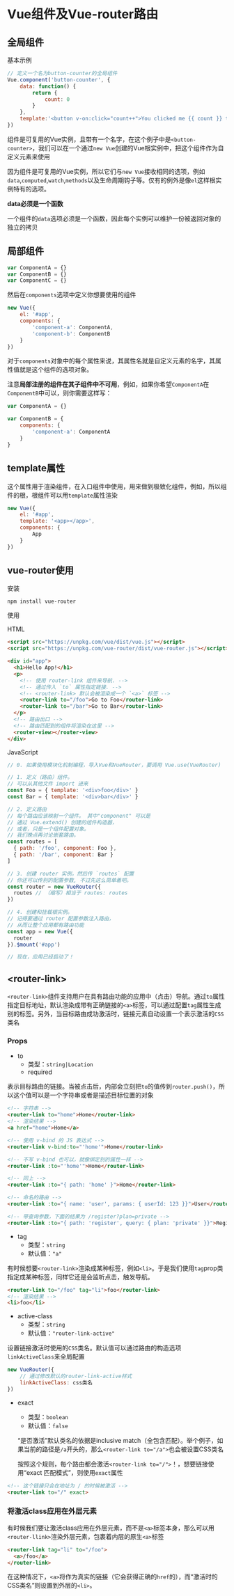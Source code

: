 # Vue组件及Vue-router路由

## 全局组件

基本示例

```javascript
// 定义一个名为button-counter的全局组件
Vue.component('button-counter', {
    data: function() {
        return {
            count: 0
        }
    },
    template:'<button v-on:click="count++">You clicked me {{ count }} times.</button>'
})
```

组件是可复用的Vue实例，且带有一个名字，在这个例子中是`<button-counter>`，我们可以在一个通过`new Vue`创建的Vue根实例中，把这个组件作为自定义元素来使用

因为组件是可复用的Vue实例，所以它们与`new Vue`接收相同的选项，例如`data`,`computed`,`watch`,`methods`以及生命周期钩子等。仅有的例外是像`el`这样根实例特有的选项。

**data必须是一个函数**

一个组件的`data`选项必须是一个函数，因此每个实例可以维护一份被返回对象的独立的拷贝



## 局部组件

```javascript
var ComponentA = {}
var ComponentB = {}
var ComponentC = {}
```

然后在`components`选项中定义你想要使用的组件

```javascript
new Vue({
    el: '#app',
    components: {
        'component-a': ComponentA,
        'component-b': ComponentB
    }
})
```

对于`components`对象中的每个属性来说，其属性名就是自定义元素的名字，其属性值就是这个组件的选项对象。

注意**局部注册的组件在其子组件中不可用**，例如，如果你希望`ComponentA`在`ComponentB`中可以，则你需要这样写：

```javascript
var ComponentA = {}

var ComponentB = {
    components: {
        'component-a': ComponentA
    }
}
```



## template属性

这个属性用于渲染组件，在入口组件中使用，用来做到极致化组件，例如，所以组件的根，根组件可以用`template`属性渲染

```javascript
new Vue({
    el: '#app',
    template: '<app></app>',
    components: {
        App
    }
})
```



## vue-router使用

安装

```shell
npm install vue-router
```



使用

HTML

```html
<script src="https://unpkg.com/vue/dist/vue.js"></script>
<script src="https://unpkg.com/vue-router/dist/vue-router.js"></script>

<div id="app">
  <h1>Hello App!</h1>
  <p>
    <!-- 使用 router-link 组件来导航. -->
    <!-- 通过传入 `to` 属性指定链接. -->
    <!-- <router-link> 默认会被渲染成一个 `<a>` 标签 -->
    <router-link to="/foo">Go to Foo</router-link>
    <router-link to="/bar">Go to Bar</router-link>
  </p>
  <!-- 路由出口 -->
  <!-- 路由匹配到的组件将渲染在这里 -->
  <router-view></router-view>
</div>
```



JavaScript

```javascript
// 0. 如果使用模块化机制编程，导入Vue和VueRouter，要调用 Vue.use(VueRouter)

// 1. 定义（路由）组件。
// 可以从其他文件 import 进来
const Foo = { template: '<div>foo</div>' }
const Bar = { template: '<div>bar</div>' }

// 2. 定义路由
// 每个路由应该映射一个组件。 其中"component" 可以是
// 通过 Vue.extend() 创建的组件构造器，
// 或者，只是一个组件配置对象。
// 我们晚点再讨论嵌套路由。
const routes = [
  { path: '/foo', component: Foo },
  { path: '/bar', component: Bar }
]

// 3. 创建 router 实例，然后传 `routes` 配置
// 你还可以传别的配置参数, 不过先这么简单着吧。
const router = new VueRouter({
  routes // （缩写）相当于 routes: routes
})

// 4. 创建和挂载根实例。
// 记得要通过 router 配置参数注入路由，
// 从而让整个应用都有路由功能
const app = new Vue({
  router
}).$mount('#app')

// 现在，应用已经启动了！
```



## &lt;router-link&gt;

`<router-link>`组件支持用户在具有路由功能的应用中（点击）导航。通过`to`属性指定目标地址，默认渲染成带有正确链接的`<a>`标签，可以通过配置`tag`属性生成别的标签。另外，当目标路由成功激活时，链接元素自动设置一个表示激活的`CSS`类名

### Props

+ to
  + 类型：`string|Location`
  + required

表示目标路由的链接。当被点击后，内部会立刻把`to`的值传到`router.push()`，所以这个值可以是一个字符串或者是描述目标位置的对象



```html
<!-- 字符串 -->
<router-link to="home">Home</router-link>
<!-- 渲染结果 -->
<a href="home">Home</a>

<!-- 使用 v-bind 的 JS 表达式 -->
<router-link v-bind:to="'home'">Home</router-link>

<!-- 不写 v-bind 也可以，就像绑定别的属性一样 -->
<router-link :to="'home'">Home</router-link>

<!-- 同上 -->
<router-link :to="{ path: 'home' }">Home</router-link>

<!-- 命名的路由 -->
<router-link :to="{ name: 'user', params: { userId: 123 }}">User</router-link>

<!-- 带查询参数，下面的结果为 /register?plan=private -->
<router-link :to="{ path: 'register', query: { plan: 'private' }}">Register</router-link>
```



+ tag
  + 类型：`string`
  + 默认值：`"a"`

有时候想要`<router-link>`渲染成某种标签，例如`<li>`。于是我们使用`tag`prop类指定成某种标签，同样它还是会监听点击，触发导航。

```html
<router-link to="/foo" tag="li">foo</router-link>
<!-- 渲染结果 -->
<li>foo</li>
```



+ active-class
  + 类型：`string`
  + 默认值：`"router-link-active"`

设置链接激活时使用的`CSS`类名。默认值可以通过路由的构造选项`linkActiveClass`来全局配置

```javascript
new VueRouter({
    // 通过修改默认的router-link-active样式
    linkActiveClass: css类名
})
```



+ exact

  + 类型：`boolean`
  + 默认值：`false`

  “是否激活”默认类名的依据是inclusive match（全包含匹配）。举个例子，如果当前的路径是`/a`开头的，那么`<router-link to="/a">`也会被设置CSS类名

  按照这个规则，每个路由都会激活`<router-link to="/">`！，想要链接使用“exact 匹配模式”，则使用`exact`属性

```html
<!-- 这个链接只会在地址为 / 的时候被激活 -->
<router-link to="/" exact>
```



### 将激活class应用在外层元素

有时候我们要让激活class应用在外层元素，而不是`<a>`标签本身，那么可以用`<router-llink>`渲染外层元素，包裹着内层的原生`<a>`标签

```html
<router-link tag="li" to="/foo">
  <a>/foo</a>
</router-link>
```

在这种情况下，`<a>`将作为真实的链接（它会获得正确的`href`的），而“激活时的CSS类名”则设置到外层的`<li>`。